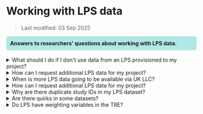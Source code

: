# Working with LPS data
>Last modified: 03 Sep 2025
<div style="background-color: rgba(0, 178, 169, 0.3); padding: 10px; border-radius: 5px;"><strong>Answers to researchers' questions about working with LPS data.</strong></div style>  
<br>
<details>
<summary>What should I do if I don't use data from an LPS provisioned to my project?</summary>

UK LLC's [**publication policy**](https://ukllc.ac.uk/governance) requires researchers to complete a checklist to confirm which LPS data they used in their research. Before publications are submitted, and at the end of a project, UK LLC will let LPS know whether their data was used in each research project. It is helpful if researchers share their reasons for not using some datasets so UK LLC can share this information with future potential users.
</details>
<details>
<summary>How can I request additional LPS data for my project?</summary>

Requests for new data should be submitted via an amendment to UK LLC. You may apply for additional data from already approved LPS, data from additional LPS, and/or additional linked data.**Note**: each type of data [**amendment**](../../user_guide/RequestingAnAmendment.md)  requires a different level of review before being approved. 
</details>
<details>
<summary>When is more LPS data going to be available via UK LLC?</summary>

UK LLC is currently working with our partner LPS to increase the both the number of datasets, and the number of study participants, included in the UK LLC resource. Information about new datasets will be provided to the UK LLC TRE user group as soon as they become available, and this will be reflected on the [individual LPS pages](../../LPS_data/LPS_introduction.md) in Guidebook and in <strong><a href="https://explore.ukllc.ac.uk" target="_blank" rel="noopener noreferrer">UK LLC Explore</a></strong>, UK LLC's data catalogue.
</details>
<details>
<summary>How can I request additional LPS data for my project?</summary>

Requests for new data should be submitted via an amendment to UK LLC. You may apply for additional data from already approved LPS, data from additional LPS, and/or additional linked data.**Note**: each type of data [**amendment**](../../user_guide/RequestingAnAmendment.md)  requires a different level of review before being approved. 
</details>
<details>
<summary>Why are there duplicate study IDs in my LPS dataset?</summary>

In most cases LPS data is one row per person. However, there are a few exceptions. Please check the relevant LPS documentation associated with the dataset you are working on.
</details>

<details>
<summary>Are there quirks in some datasets?</summary>

This section is work-in-progress and will be updated as further quirks are brought to our attention – if you identify quirks, please notify the UK LLC Data Team [**support@ukllc.ac.uk**](mailto:support@ukllc.ac.uk)

#### Quirk 1: ncds58_ncds5_mother_child_v0001
Datasets which are >1000 variables wide are split on loading to the UKSERPUKLLC database due to SQL field limit of 1024. Where this is the case the table name will contain a _1_, _2_ etc nested between the version and date in the table name. In most cases the 2 (or more) parts can be merged/joined on LLC_XXXX_stud_id. This can be done when the table has a 1-row per participant structure.   

The following table(s) is/are an exception to this:
* ncds58_ncds5_mother_child_vXXXX_1_YYYYMMDD
* ncds58_ncds5_mother_child_vXXXX_2_YYYYMMDD. 

These data require a join on 2 fields, LLC_XXXX_stud_id and person, because this table is at the child-level whereas the key ID LLC_XXXX_stud_id is at the parent-level.  
</details>

<details>
<summary>Do LPS have weighting variables in the TRE?</summary>

|LPS name|Weighting variables in the TRE?|Further information
|:--|:--:|:--|
|AIRWAVE|TBC|TBC|
|ALSPAC|No|Published paper with missing data: [The Avon Longitudinal Study of Parents and Children - a resource for COVID-19 research: questionnaire data capture July 2021 to December 2021, with a focus on long COVID](https://wellcomeopenresearch.org/articles/8-292). You can also find other papers on the Welcome Open Research site (search for ALSPAC and COVID) that explain how to deal with missing data.|
|BCS70|Yes|Search for weighting variables (e.g. 'design weight') using the Variables search in [Explore](https://ukllc-data-catalogue-96b71e84a70e.herokuapp.com/) and use the Advanced Options to filter on BCS70.|
|BIB|No|The BIB cohort recruited people during pregnancy who attended a 28-week antenatal appointment at the hospital. The aim was to invite all attendees to participate in the BIB cohort. BIB didn’t use any sample frame or weighting during recruitment and the population is broadly representative of people having babies in Bradford during this time. Compared to other LPS in UK LLC, the Bradford cohort falls into the highest deprivation groups and is more ethnically diverse (c. 50% South Asian). |
|ELSA|Yes|Search for weighting variables (e.g. 'cross-sectional weight') using the Variables search in [Explore](https://ukllc-data-catalogue-96b71e84a70e.herokuapp.com/) and use the Advanced Options to filter on ELSA.|
|EPICN|No|Eligible participants were recruited by post. Individuals were requested to provide detailed dietary, biological and other health data, and to be followed up over a few years, and so the response rate was c. 45%. Therefore participants were not a random population sample, but they were [closely similar to UK population samples](https://pubmed.ncbi.nlm.nih.gov/10466767/) with respect to many characteristics, including anthropometry, blood pressure, and lipids, although with a lower proportion of smokers.|
|EXCEED|No|Published paper with missing data: [Extended Cohort for E-health, Environment and DNA (EXCEED) COVID-19 focus](https://wellcomeopenresearch.org/articles/6-349) |
|FENLAND|No|TBC|
|GENSCOT|No|Published paper with missing data: [Generation Scotland: an update on Scotland's longitudinal family health study](https://bmjopen.bmj.com/content/bmjopen/14/6/e084719.full.pdf) |
|GLAD|No|Published paper with missing data: [Comparison of depression and anxiety symptom networks in reporters and non-reporters of lifetime trauma in two samples of differing severity](https://www.sciencedirect.com/science/article/pii/S266691532100127X)|
|MCS|Yes|See the [MCS User Guide](https://cls.ucl.ac.uk/wp-content/uploads/2020/09/MCS1-5_User_Guide_ed9_2020-08-07.pdf) to understand how the weighting variables are named. Search for weighting variables (e.g. 'weight1') using the Variables search in [Explore](https://ukllc-data-catalogue-96b71e84a70e.herokuapp.com/) and use the Advanced Options to filter on MCS.|
|NCDS58|Yes|Search for weighting variables (e.g.  ‘design weight’) using the Variables search in [Explore](https://ukllc-data-catalogue-96b71e84a70e.herokuapp.com/) and use the Advanced Options to filter on NCDS58.|
|NEXTSTEP|Yes|Search for weighting variables (e.g.  ‘design weight’) using the Variables search in [Explore](https://ukllc-data-catalogue-96b71e84a70e.herokuapp.com/) and use the Advanced Options to filter on NEXTSTEP.|
|NICOLA|No|Weighting is explained in [Early key findings from a study of older people in Northern Ireland](https://www.qub.ac.uk/sites/NICOLA/FileStore/Filetoupload,783215,en.pdf)|
|NIHRBIO_COPING|No|Published paper with missing data: [Risk and protective factors for new onset binge eating, low weight, and self-harm symptoms in over 25,000 individuals in the UK during the COVID-19 pandemic](https://osf.io/preprints/psyarxiv/qsbwf/)|
|NSHD46|Yes|Search for weighting variables (e.g. ‘design weight’) using the Variables search in [Explore](https://ukllc-data-catalogue-96b71e84a70e.herokuapp.com/) and use the Advanced Options to filter on NSHD46.|
|SABRE|No|Published paper with further information: [Ethnic differences in associations between fat deposition and incident diabetes and underlying mechanisms: The SABRE study](https://onlinelibrary.wiley.com/doi/pdfdirect/10.1002/oby.20997)|
|TEDS|No|TBC|
|TRACKC19|No|TRACKC19 has not calculated sampling weights.|
|TWINSUK|No|Most of the data in the TRE is derived from the CoPE questionnaires. For more details on how to deal with missing data visit: [Wellcome Open Research Gateways.](https://wellcomeopenresearch.org/gateways/twinsuk)|
|UKHLS|Yes|See UKHLS's guidance on [selecting the correct weight for your analysis](https://www.understandingsociety.ac.uk/documentation/mainstage/user-guides/main-survey-user-guide/selecting-the-correct-weight-for-your-analysis/0). Search for weighting variables (e.g. ‘xw’) using the Variables search in [Explore](https://ukllc-data-catalogue-96b71e84a70e.herokuapp.com/) and use the Advanced Options to filter on UKHLS.|
</details>
